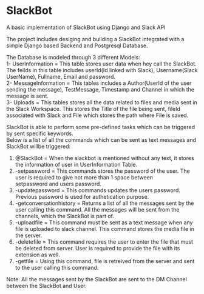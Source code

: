# SlackBot
A basic implementation of SlackBot using Django and Slack API

The project includes desiging and building a SlackBot integrated with a simple Django based Backend and Postgresql Database.

The Database is modeled through 3 different Models:  <br />
1- UserInformation = This table stores user data when hey call the SlackBot. The feilds in this table includes userId(Id linked with Slack), Username(Slack UserName), Fullname, Email and password. <br />
2- MessageInformation = This tables includes a Author(UserId of the user sending the message), TestMessage, Timestamp and Channel in which the message is sent. <br />
3- Uploads = This tables stores all the data related to files and media sent in the Slack Workspace. This stores the Title of the file being sent, fileId associated with Slack and File which stores the path where File is saved. <br />

SlackBot is able to perform some pre-defined tasks which can be triggered by sent specific keywords.  <br />Below is a list of all the commands which can be sent as text messages and SlackBot willbe triggered:
1. @SlackBot = When the slackbot is mentioned without any text, it stores the information of user in UserInformation Table.
2. -setpassword <enter your new password with a single space> = This commands stores the password of the user. The user is required to give not more than 1 space between <br />
    setpassword and users password.  <br />
3. -updatepassword <enter previous password> <enter new password> = This commands updates the users password. Previous password is used for authetication purpose.  <br />
4. -getconversationhistory = Returns a list of all the messages sent by the user calling this command. All the messages will be sent from the channels, which the SlackBot is part of.  <br />
5. -uploadfile = This command must be sent as a text message when any file is uploaded to slack channel. This command stores the media file in the server.
6. -deletefile <enter the file name with media extension as well> = This command requires the user to enter the file that must be deleted from server. User is required to provide the file with its extension as well.  <br />
7. -getfile <enter the file name with media extension as well> = Using this command, file is retreived from the server and sent to the user calling this command.  <br />

Note: All the messages sent by the SlackBot are sent to the DM Channel between the SlackBot and User.
